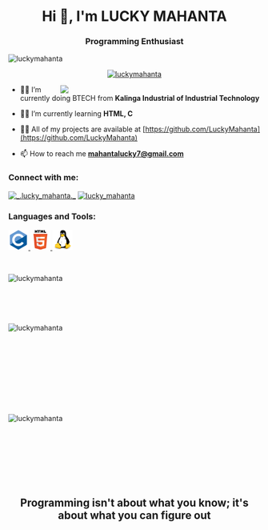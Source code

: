 <h1 align="center">Hi 👋, I'm LUCKY MAHANTA</h1>
<b><h3 align="center">Programming Enthusiast</h3></b>

<p align="left"> <img src="https://komarev.com/ghpvc/?username=luckymahanta&label=Profile%20views&color=0e29b4&style=flat" alt="luckymahanta" /> </p>

<p align="center"> <a href="https://github.com/ryo-ma/github-profile-trophy"><img src="https://github-profile-trophy.vercel.app/?username=luckymahanta" alt="luckymahanta" /></a> </p>
<img align="right" src="https://media.giphy.com/media/qgQUggAC3Pfv687qPC/giphy.gif" width="400">


- 👨‍🎓 I’m currently doing BTECH from **Kalinga Industrial of Industrial Technology**

- 👨‍💻 I’m currently learning **HTML, C**

- 👨‍💻 All of my projects are available at [https://github.com/LuckyMahanta](https://github.com/LuckyMahanta)

- 📫 How to reach me **mahantalucky7@gmail.com**

<h3 align="left">Connect with me:</h3>
<p align="left">
<a href="https://instagram.com/_.lucky_mahanta._" target="blank"><img align="center" src="https://raw.githubusercontent.com/rahuldkjain/github-profile-readme-generator/master/src/images/icons/Social/instagram.svg" alt="_.lucky_mahanta._" height="30" width="40" /></a>
<a href="https://www.hackerrank.com/lucky_mahanta" target="blank"><img align="center" src="https://raw.githubusercontent.com/rahuldkjain/github-profile-readme-generator/master/src/images/icons/Social/hackerrank.svg" alt="lucky_mahanta" height="30" width="40" /></a>
</p>

<h3 align="left">Languages and Tools:</h3>
<p align="left"> <a href="https://www.cprogramming.com/" target="_blank" rel="noreferrer"> <img src="https://raw.githubusercontent.com/devicons/devicon/master/icons/c/c-original.svg" alt="c" width="40" height="40"/> </a> <a href="https://www.w3.org/html/" target="_blank" rel="noreferrer"> <img src="https://raw.githubusercontent.com/devicons/devicon/master/icons/html5/html5-original-wordmark.svg" alt="html5" width="40" height="40"/> </a> <a href="https://www.linux.org/" target="_blank" rel="noreferrer"> <img src="https://raw.githubusercontent.com/devicons/devicon/master/icons/linux/linux-original.svg" alt="linux" width="40" height="40"/> </a> </p><br>

<p><img align="left" src="https://github-readme-stats.vercel.app/api/top-langs?username=luckymahanta&show_icons=true&theme=dark&title_color=19d2bc&text_color=6388f8&locale=en&layout=compact" alt="luckymahanta" /></p><br><br><br><br><br>

<p>&nbsp;<img align="left" src="https://github-readme-stats.vercel.app/api?username=luckymahanta&show_icons=true&theme=dark&title_color=17dade&text_color=4599e8&locale=en" alt="luckymahanta" /></p><br><br>
<br><br><br><br><br><br>
<p><img align="left" src="https://github-readme-streak-stats.herokuapp.com/?user=luckymahanta&theme=dark" alt="luckymahanta" /></p><br>
<br><br><br><br>
<br><br><br><h2 align="center">Programming isn't about what you know;  it's about what you can figure out</h2>
